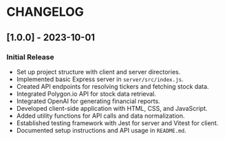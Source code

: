 # CHANGELOG

## [1.0.0] - 2023-10-01
### Initial Release
- Set up project structure with client and server directories.
- Implemented basic Express server in `server/src/index.js`.
- Created API endpoints for resolving tickers and fetching stock data.
- Integrated Polygon.io API for stock data retrieval.
- Integrated OpenAI for generating financial reports.
- Developed client-side application with HTML, CSS, and JavaScript.
- Added utility functions for API calls and data normalization.
- Established testing framework with Jest for server and Vitest for client.
- Documented setup instructions and API usage in `README.md`.